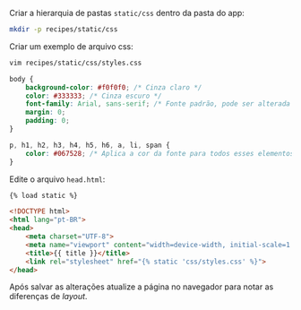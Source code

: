 Criar a hierarquia de pastas `static/css` dentro da pasta do app:

```bash
mkdir -p recipes/static/css
```

Criar um exemplo de arquivo css:

```bash
vim recipes/static/css/styles.css
```
```css
body {
    background-color: #f0f0f0; /* Cinza claro */
    color: #333333; /* Cinza escuro */
    font-family: Arial, sans-serif; /* Fonte padrão, pode ser alterada */
    margin: 0;
    padding: 0;
}

p, h1, h2, h3, h4, h5, h6, a, li, span {
    color: #067528; /* Aplica a cor da fonte para todos esses elementos */
}
```

Edite o arquivo `head.html`:
```html
{% load static %}

<!DOCTYPE html>
<html lang="pt-BR">
<head>
    <meta charset="UTF-8">
    <meta name="viewport" content="width=device-width, initial-scale=1.0">
    <title>{{ title }}</title>
    <link rel="stylesheet" href="{% static 'css/styles.css' %}">
</head>
```

Após salvar as alterações atualize a página no navegador para notar as
diferenças de *layout*.